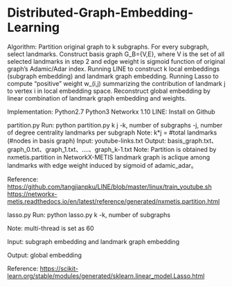 # Distributed-Graph-Embedding-Learning


Algorithm:
	Partition original graph to k subgraphs.
	For every subgraph, select landmarks. 
	Construct basis graph G_B={V,E}, where V is the set of all selected landmarks in step 2 and edge weight is sigmoid function of original graph’s Adamic/Adar index.
	Running LINE to construct k local embeddings (subgraph embedding) and landmark graph embedding.
	Running Lasso to compute “positive” weight w_(i,j) summarizing the contribution of landmark j to vertex i in local embedding space.
	Reconstruct global embedding by linear combination of landmark graph embedding and weights.

Implementation:
	Python2.7 
	Python3
	Networkx 1.10 
	LINE: Install on Github





partition.py
Run:
python partition.py k j
	-k, number of subgraphs
	-j, number of degree centrality landmarks per subgraph
Note: k*j = #total landmarks (#nodes in basis graph) 
Input: youtube-links.txt
Output: basis_graph.txt、graph_0.txt、graph_1.txt、....、graph_k-1.txt
Note: 
	Partition is obtained by nxmetis.partition in NetworkX-METIS
	landmark graph is aclique among landmarks with edge weight induced by sigmoid of adamic_adar。

Reference:
https://github.com/tangjianpku/LINE/blob/master/linux/train_youtube.sh
https://networkx-metis.readthedocs.io/en/latest/reference/generated/nxmetis.partition.html


lasso.py
Run:
python lasso.py k 
	-k, number of subgraphs
	
Note: 
	multi-thread is set as 60



Input: subgraph embedding and landmark graph embedding

Output: global embedding

Reference:
https://scikit-learn.org/stable/modules/generated/sklearn.linear_model.Lasso.html


